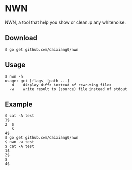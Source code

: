 # NWN

NWN, a tool that help you show or cleanup any whitenoise.

## Download

```shell
$ go get github.com/daixiang0/nwn
```

## Usage

```shell
$ nwn -h
usage: gci [flags] [path ...]
  -d	display diffs instead of rewriting files
  -w	write result to (source) file instead of stdout
```

## Example

```shell
$ cat -A test
1$
2  $
   $
4$
$ go get github.com/daixiang0/nwn
$ nwn -w test
$ cat -A test
1$
2$
$
4$
```
